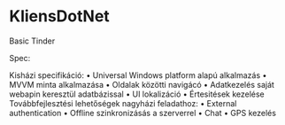 # KliensDotNet

Basic Tinder

Spec:

Kisházi specifikáció: • Universal Windows platform alapú alkalmazás • MVVM minta alkalmazása • Oldalak közötti navigácó • Adatkezelés saját webapin keresztül adatbázissal • UI lokalizáció • Értesitések kezelése Továbbfejlesztési lehetőségek nagyházi feladathoz: • External authentication • Offline szinkronizásás a szerverrel • Chat • GPS kezelés
